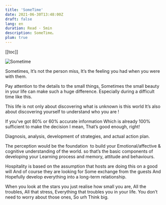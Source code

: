 ```yaml
---
title: 'SomeTime'
date: 2021-06-30T13:48:00Z
draft: false
lang: en
duration: Read · 5min
description: SomeTime。
plum: true
---
```


[[toc]]

![Sometime](//cdn.3333120.com/article/sometime/C591155F-29E5-49EC-A677-E1462A6E103D.jpeg)

Sometimes, It’s not the person miss, It’s the feeling you had when you were with them.

Pay attention to the details to the small things, Sometimes the small beauty in your life can make such a huge difference. Especially during a difficult time like this.

This life is not only about discovering what is unknown is this world It’s also about discovering yourself to understand who you are !

If you’ve got 80% or 60% accurate information Which is already 100% sufficient to make the decision I mean, That’s good enough, right!

Diagnosis, analysis, development of strategies, and actual action plan.

The perception would be the foundation  to build your Emotional/affective & cognitive understanding of the world. so that’s the basic components of developing your Learning process and memory, attitude and behaviours.

Hospitality is based on the assumption that hosts are doing this on a good will And of course they are looking for Some exchange from the guests And Hopefully develop everything into a long-term relationship.

When you look at the stars you just realise how small you are, All the troubles, All that stress, Everything that troubles you in your life. You don’t need to worry about those ones, So urh Think big.
